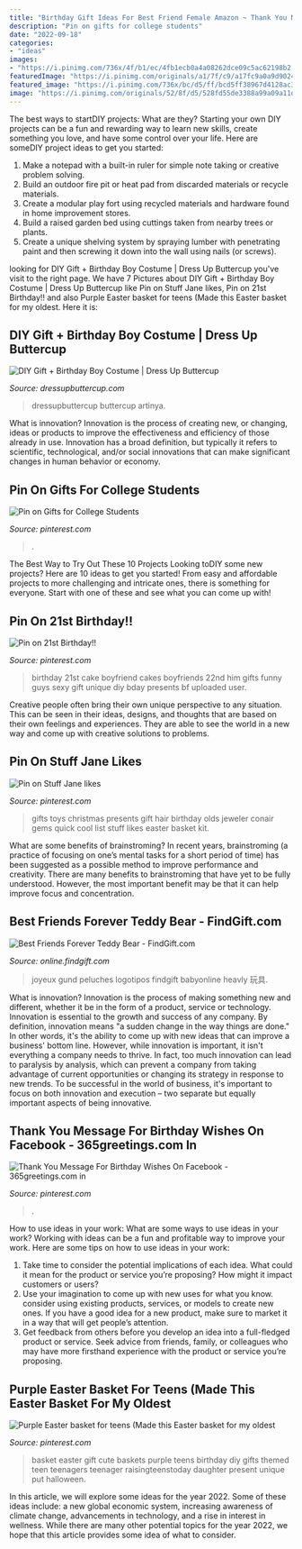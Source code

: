 ```yaml
---
title: "Birthday Gift Ideas For Best Friend Female Amazon ~ Thank You Message For Birthday Wishes On Facebook"
description: "Pin on gifts for college students"
date: "2022-09-18"
categories:
- "ideas"
images:
- "https://i.pinimg.com/736x/4f/b1/ec/4fb1ecb0a4a08262dce09c5ac62198b2.jpg"
featuredImage: "https://i.pinimg.com/originals/a1/7f/c9/a17fc9a0a9d90246dfe8789c9a6329ed.jpg"
featured_image: "https://i.pinimg.com/736x/bc/d5/ff/bcd5ff38967d4128ac3b2fc64028d887.jpg"
image: "https://i.pinimg.com/originals/52/8f/d5/528fd55de3388a99a09a11d22bc0bd4b.jpg"
---
```



The best ways to startDIY projects: What are they?
Starting your own DIY projects can be a fun and rewarding way to learn new skills, create something you love, and have some control over your life. Here are someDIY project ideas to get you started: 
1. Make a notepad with a built-in ruler for simple note taking or creative problem solving.
2. Build an outdoor fire pit or heat pad from discarded materials or recycle materials. 
3. Create a modular play fort using recycled materials and hardware found in home improvement stores. 
4. Build a raised garden bed using cuttings taken from nearby trees or plants. 
5. Create a unique shelving system by spraying lumber with penetrating paint and then screwing it down into the wall using nails (or screws).

	

		
looking for DIY Gift + Birthday Boy Costume | Dress Up Buttercup you've visit to the right page. We have 7 Pictures about DIY Gift + Birthday Boy Costume | Dress Up Buttercup like Pin on Stuff Jane likes, Pin on 21st Birthday!! and also Purple Easter basket for teens (Made this Easter basket for my oldest. Here it is:
		
    
## DIY Gift + Birthday Boy Costume | Dress Up Buttercup

<img loading=lazy src="https://dressupbuttercup.com/wp-content/uploads/2017/10/Dress-Up-Buttercup-5-of-15.jpg" onerror="this.onerror=null;this.src='https://tse4.mm.bing.net/th?id=OIP.itEwPTLj21pASLA3FosIUwHaLI&amp;pid=15.1';" alt="DIY Gift + Birthday Boy Costume | Dress Up Buttercup">

_Source: dressupbuttercup.com_

>dressupbuttercup buttercup artinya. 

	

What is innovation?
Innovation is the process of creating new, or changing, ideas or products to improve the effectiveness and efficiency of those already in use. Innovation has a broad definition, but typically it refers to scientific, technological, and/or social innovations that can make significant changes in human behavior or economy.

    
## Pin On Gifts For College Students

<img loading=lazy src="https://i.pinimg.com/736x/bc/d5/ff/bcd5ff38967d4128ac3b2fc64028d887.jpg" onerror="this.onerror=null;this.src='https://tse1.mm.bing.net/th?id=OIP.XhNkjUaNKl809spvkzRClAHaLG&amp;pid=15.1';" alt="Pin on Gifts for College Students">

_Source: pinterest.com_

>. 

	

The Best Way to Try Out These 10 Projects
Looking toDIY some new projects? Here are 10 ideas to get you started! From easy and affordable projects to more challenging and intricate ones, there is something for everyone. Start with one of these and see what you can come up with!

    
## Pin On 21st Birthday!!

<img loading=lazy src="https://i.pinimg.com/originals/52/8f/d5/528fd55de3388a99a09a11d22bc0bd4b.jpg" onerror="this.onerror=null;this.src='https://tse3.mm.bing.net/th?id=OIP.VgRSPrqdNRyJUNvOwlSExwHaJ4&amp;pid=15.1';" alt="Pin on 21st Birthday!!">

_Source: pinterest.com_

>birthday 21st cake boyfriend cakes boyfriends 22nd him gifts funny guys sexy gift unique diy bday presents bf uploaded user. 

	

Creative people often bring their own unique perspective to any situation. This can be seen in their ideas, designs, and thoughts that are based on their own feelings and experiences. They are able to see the world in a new way and come up with creative solutions to problems.

    
## Pin On Stuff Jane Likes

<img loading=lazy src="https://i.pinimg.com/736x/52/a1/f3/52a1f3ea50fd2cf89f4108fe9931832c--dye-hair-inexpensive-gift.jpg" onerror="this.onerror=null;this.src='https://tse3.mm.bing.net/th?id=OIP.6XRR4TQeEkRNYVYrrdR3NQHaPv&amp;pid=15.1';" alt="Pin on Stuff Jane likes">

_Source: pinterest.com_

>gifts toys christmas presents gift hair birthday olds jeweler conair gems quick cool list stuff likes easter basket kit. 

	

What are some benefits of brainstroming?
In recent years, brainstroming (a practice of focusing on one’s mental tasks for a short period of time) has been suggested as a possible method to improve performance and creativity. There are many benefits to brainstroming that have yet to be fully understood. However, the most important benefit may be that it can help improve focus and concentration.

    
## Best Friends Forever Teddy Bear - FindGift.com

<img loading=lazy src="https://img1.findgift.com/Graphics/Gifts/250/273/PR_289273.jpg" onerror="this.onerror=null;this.src='https://tse4.mm.bing.net/th?id=OIP.obRQ876EtvhhfrHzR3JEMQAAAA&amp;pid=15.1';" alt="Best Friends Forever Teddy Bear - FindGift.com">

_Source: online.findgift.com_

>joyeux gund peluches logotipos findgift babyonline heavly 玩具. 

	

What is innovation?
Innovation is the process of making something new and different, whether it be in the form of a product, service or technology. Innovation is essential to the growth and success of any company. By definition, innovation means "a sudden change in the way things are done." In other words, it's the ability to come up with new ideas that can improve a business' bottom line.
However, while innovation is important, it isn't everything a company needs to thrive. In fact, too much innovation can lead to paralysis by analysis, which can prevent a company from taking advantage of current opportunities or changing its strategy in response to new trends. To be successful in the world of business, it's important to focus on both innovation and execution – two separate but equally important aspects of being innovative.

    
## Thank You Message For Birthday Wishes On Facebook - 365greetings.com In

<img loading=lazy src="https://i.pinimg.com/736x/4f/b1/ec/4fb1ecb0a4a08262dce09c5ac62198b2.jpg" onerror="this.onerror=null;this.src='https://tse3.mm.bing.net/th?id=OIP.TA09pV2qB8GXG40aP5cEjQHaF7&amp;pid=15.1';" alt="Thank You Message For Birthday Wishes On Facebook - 365greetings.com in">

_Source: pinterest.com_

>. 

	

How to use ideas in your work: What are some ways to use ideas in your work?
Working with ideas can be a fun and profitable way to improve your work. Here are some tips on how to use ideas in your work: 
1. Take time to consider the potential implications of each idea. What could it mean for the product or service you’re proposing? How might it impact customers or users? 
2. Use your imagination to come up with new uses for what you know. consider using existing products, services, or models to create new ones. If you have a good idea for a new product, make sure to market it in a way that will get people’s attention. 
3. Get feedback from others before you develop an idea into a full-fledged product or service. Seek advice from friends, family, or colleagues who may have more firsthand experience with the product or service you’re proposing.

    
## Purple Easter Basket For Teens (Made This Easter Basket For My Oldest

<img loading=lazy src="https://i.pinimg.com/originals/a1/7f/c9/a17fc9a0a9d90246dfe8789c9a6329ed.jpg" onerror="this.onerror=null;this.src='https://tse2.mm.bing.net/th?id=OIP.aDX8JCrnejyc0fNOhTwqQAHaJ4&amp;pid=15.1';" alt="Purple Easter basket for teens (Made this Easter basket for my oldest">

_Source: pinterest.com_

>basket easter gift cute baskets purple teens birthday diy gifts themed teen teenagers teenager raisingteenstoday daughter present unique put halloween. 

	

In this article, we will explore some ideas for the year 2022. Some of these ideas include: a new global economic system, increasing awareness of climate change, advancements in technology, and a rise in interest in wellness. While there are many other potential topics for the year 2022, we hope that this article provides some idea of what to consider.

